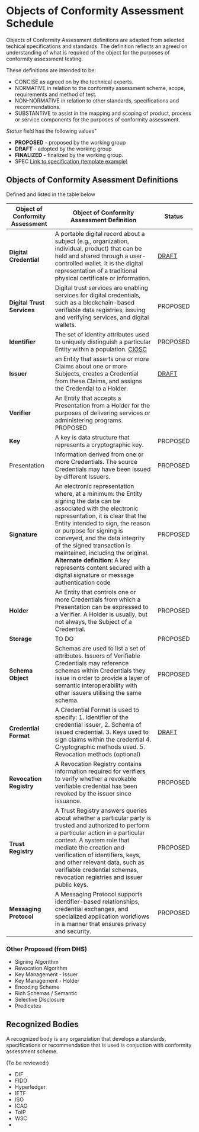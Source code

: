 # Objects of Conformity Assessment Schedule

Objects of Conformity Assessment definitions are adapted from selected techical specifications and standards. The definition reflects an agreed on understanding of what is required of the object for the purposes of conformity assessment testing.

These definitions are intended to be: 
* CONCISE as agreed on by the technical experts.
* NORMATIVE in relation to the conformity assessment scheme, scope, requirements and method of test.
* NON-NORMATIVE in relation to other standards, specifications and recommendations.
* SUBSTANTIVE to assist in the mapping and scoping of product, process or service components for the purposes of conformity assessment.

*Status* field has the following values"
* **PROPOSED** - proposed by the working group
* **DRAFT** - adopted by the working group
* **FINALIZED** - finalized by the working group. 
* SPEC [Link to specification (template example)](./objca-template.md)

## Objects of Conformity Asessment Definitions
Defined and listed in the table below

|Object of Conformity Assessment |Object of Conformity Assessment Definition|Status|
|----|----|----|
|**Digital Credential**|A portable digital record about a subject (e.g., organization, individual, product) that can be held and shared through a user-controlled wallet. It is the digital representation of a traditional physical certificate or information.|[DRAFT](./objca-digital-credential.md)|
|**Digital Trust Services**|Digital trust services are enabling services for digital credentials, such as a blockchain-based verifiable data registries, issuing and verifying services, and digital wallets.|PROPOSED| 
|**Identifier**|The set of identity attributes used to uniquely distinguish a particular Entity within a population. [CIOSC]()|PROPOSED|
|**Issuer**|an Entity that asserts one or more Claims about one or more Subjects, creates a Credential from these Claims, and assigns the Credential to a Holder.  |[DRAFT](./objca-issuer.md)|
|**Verifier**|An Entity that accepts a Presentation from a Holder for the purposes of delivering services or administering programs. PROPOSED|
|**Key**|A key is data structure that represents a cryptographic key.|PROPOSED|
|Presentation|information derived from one or more Credentials. The source Credentials may have been issued by different Issuers. |PROPOSED|
|**Signature**|An electronic representation where, at a minimum: the Entity signing the data can be associated with the electronic representation, it is clear that the Entity intended to sign, the reason or purpose for signing is conveyed, and the data integrity of the signed transaction is maintained, including the original. <br> **Alternate definition:** A key represents content secured with a digital   signature or message authentication code |PROPOSED|
|**Holder**|An Entity that controls one or more Credentials from which a Presentation can be expressed to a Verifier. A Holder is usually, but not always, the Subject of a Credential.|PROPOSED|
|**Storage**|TO DO|PROPOSED|
|**Schema Object**|Schemas are used to list a set of attributes. Issuers of Verifiable Credentials may reference schemas within Credentials they issue in order to provide a layer of semantic interoperability with other issuers utilising the same schema.|PROPOSED|
|**Credential Format**| A Credential Format is used to specify: 1. Identifier of the credential issuer, 2. Schema of issued credential. 3. Keys used to sign claims within the credential 4. Cryptographic methods used. 5. Revocation methods (optional)|[DRAFT](./objca-credential-format.md)
|**Revocation Registry**|A Revocation Registry contains information required for verifiers to verify whether a revokable verifiable credential has been revoked by the issuer since issuance.|PROPOSED|
|**Trust Registry**|A Trust Registry answers queries about whether a particular party is trusted and authorized to perform a particular action in a particular context. A system role that mediate the creation and verification of identifiers, keys, and other relevant data, such as verifiable credential schemas, revocation registries and issuer public keys.|PROPOSED|
|**Messaging Protocol**|A Messaging Protocol supports identifier-based relationships, credential exchanges, and specialized application workflows in a manner that ensures privacy and security.|PROPOSED|

### Other Proposed (from DHS)
* Signing Algorithm
* Revocation Algorithm
* Key Management - Issuer
* Key Management - Holder
* Encoding Scheme
* Rich Schemas / Semantic
* Selective Disclosure
* Predicates

## Recognized Bodies
A recognized body is any organziation that develops a standards, specifications or recommendation that is used is conjuction with conformity assessment scheme.

(To be reviewed:)
* DIF 
* FIDO
* Hyperledger
* IETF
* ISO
* ICAO
* ToIP
* W3C
* 



